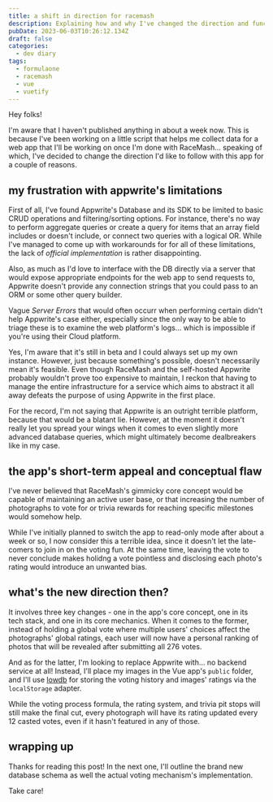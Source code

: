 ```yaml
---
title: a shift in direction for racemash
description: Explaining how and why I've changed the direction and functionality of RaceMash
pubDate: 2023-06-03T10:26:12.134Z
draft: false
categories:
  - dev diary
tags:
  - formulaone
  - racemash
  - vue
  - vuetify
---
```


Hey folks!

I'm aware that I haven't published anything in about a week now. This is because I've been working on a little script that helps me collect data for a web app that I'll be working on once I'm done with RaceMash... speaking of which, I've decided to change the direction I'd like to follow with this app for a couple of reasons.

## my frustration with appwrite's limitations

First of all, I've found Appwrite's Database and its SDK to be limited to basic CRUD operations and filtering/sorting options. For instance, there's no way to perform aggregate queries or create a query for items that an array field includes or doesn't include, or connect two queries with a logical OR. While I've managed to come up with workarounds for for all of these limitations, the lack of _official implementation_ is rather disappointing.

Also, as much as I'd love to interface with the DB directly via a server that would expose appropriate endpoints for the web app to send requests to, Appwrite doesn't provide any connection strings that you could pass to an ORM or some other query builder.

Vague _Server Errors_ that would often occurr when performing certain didn't help Appwrite's case either, especially since the only way to be able to triage these is to examine the web platform's logs... which is impossible if you're using their Cloud platform.

Yes, I'm aware that it's still in beta and I could always set up my own instance. However, just because something's possible, doesn't necessarily mean it's feasible. Even though RaceMash and the self-hosted Appwrite probably wouldn't prove too expensive to maintain, I reckon that having to manage the entire infrastructure for a service which aims to abstract it all away defeats the purpose of using Appwrite in the first place.

For the record, I'm not saying that Appwrite is an outright terrible platform, because that would be a blatant lie. However, at the moment it doesn't really let you spread your wings when it comes to even slightly more advanced database queries, which might ultimately become dealbreakers like in my case.

## the app's short-term appeal and conceptual flaw

I've never believed that RaceMash's gimmicky core concept would be capable of maintaining an active user base, or that increasing the number of photographs to vote for or trivia rewards for reaching specific milestones would somehow help.

While I've initially planned to switch the app to read-only mode after about a week or so, I now consider this a terrible idea, since it doesn't let the late-comers to join in on the voting fun. At the same time, leaving the vote to never conclude makes holidng a vote pointless and disclosing each photo's rating would introduce an unwanted bias.

## what's the new direction then?

It involves three key changes - one in the app's core concept, one in its tech stack, and one in its core mechanics. When it comes to the former, instead of holding a global vote where multiple users' choices affect the photographs' global ratings, each user will now have a personal ranking of photos that will be revealed after submitting all 276 votes.

And as for the latter, I'm looking to replace Appwrite with... no backend service at all! Instead, I'll place my images in the Vue app's `public` folder, and I'll use [lowdb](https://github.com/typicode/lowdb) for storing the voting history and images' ratings via the `localStorage` adapter.

While the voting process formula, the rating system, and trivia pit stops will still make the final cut, every photograph will have its rating updated every 12 casted votes, even if it hasn't featured in any of those.

## wrapping up

Thanks for reading this post! In the next one, I'll outline the brand new database schema as well the actual voting mechanism's implementation.

Take care!
